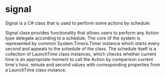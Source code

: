 # signal
Signal is a C# class that is used to perform some actions by schedule.

Signal class provides functionality that allows users to perform any Action type delegate 
according to a schedule. 
The core of the system is represented by common System.Timers.Timer instance which starts every second and appeals to the schedule of the class.
The schedule itself is a collection of LaunchTime class instances, which
checks whether current time is an appropriate moment to call the Action by comparison current time's hour, minute and second values 
with corresponding properties from a LaunchTime class instance.
